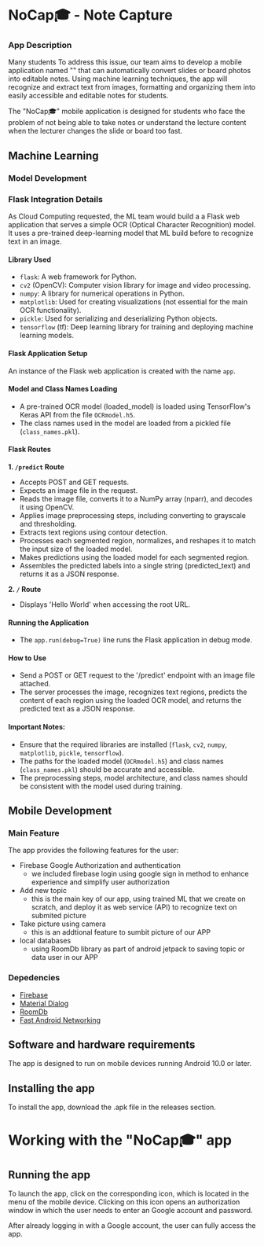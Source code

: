 # NoCap🎓 - Note Capture

### App Description
Many students  To address this issue, our team aims to develop a mobile application named "" that can automatically convert slides or board photos into editable notes. Using machine learning techniques, the app will recognize and extract text from images, formatting and organizing them into easily accessible and editable notes for students.

The "NoCap🎓" mobile application is designed for students who face the problem of not being able to take notes or understand the lecture content when the lecturer changes the slide or board too fast.

## Machine Learning
### Model Development
### Flask Integration Details
As Cloud Computing requested, the ML team would build a a Flask web application that serves a simple OCR (Optical Character Recognition) model. It uses a pre-trained deep-learning model that ML build before to recognize text in an image.

#### Library Used
* `flask`: A web framework for Python.
* `cv2` (OpenCV): Computer vision library for image and video processing.
* `numpy`: A library for numerical operations in Python.
* `matplotlib`: Used for creating visualizations (not essential for the main OCR functionality).
* `pickle`: Used for serializing and deserializing Python objects.
* `tensorflow` (tf): Deep learning library for training and deploying machine learning models.

#### Flask Application Setup
An instance of the Flask web application is created with the name `app`.

#### Model and Class Names Loading
* A pre-trained OCR model (loaded_model) is loaded using TensorFlow's Keras API from the file `OCRmodel.h5`.
* The class names used in the model are loaded from a pickled file (`class_names.pkl`).

#### Flask Routes
**1. `/predict` Route**
- Accepts POST and GET requests.
- Expects an image file in the request.
- Reads the image file, converts it to a NumPy array (nparr), and decodes it using OpenCV.
- Applies image preprocessing steps, including converting to grayscale and thresholding.
- Extracts text regions using contour detection.
- Processes each segmented region, normalizes, and reshapes it to match the input size of the loaded model.
- Makes predictions using the loaded model for each segmented region.
- Assembles the predicted labels into a single string (predicted_text) and returns it as a JSON response.
  
**2. `/` Route**
- Displays 'Hello World' when accessing the root URL.

#### Running the Application
-  The `app.run(debug=True)` line runs the Flask application in debug mode.

#### How to Use
-  Send a POST or GET request to the '/predict' endpoint with an image file attached.
-  The server processes the image, recognizes text regions, predicts the content of each region using the loaded OCR model, and returns the predicted text as a JSON response.

#### Important Notes:
-  Ensure that the required libraries are installed (`flask`, `cv2`, `numpy`, `matplotlib`, `pickle`, `tensorflow`).
-  The paths for the loaded model (`OCRmodel.h5`) and class names (`class_names.pkl`) should be accurate and accessible.
-  The preprocessing steps, model architecture, and class names should be consistent with the model used during training.


## Mobile Development
### Main Feature
The app provides the following features for the user:
* Firebase Google Authorization and authentication
  - we included firebase login using google sign in method to enhance experience and simplify user authorization 
* Add new topic
  - this is the main key of our app, using trained ML that we create on scratch, and deploy it as web service (API) to recognize text on submited picture
* Take picture using camera
  - this is an addtional feature to sumbit picture of our APP
* local databases
    - using RoomDb library as part of android jetpack to saving topic or data user in our APP

### Depedencies
* [Firebase](https://firebase.google.com/?hl=id)
* [Material Dialog](https://github.com/afollestad/material-dialogs?tab=readme-ov-file)
* [RoomDb](https://developer.android.com/training/data-storage/room?hl=id)
* [Fast Android Networking](https://github.com/amitshekhariitbhu/Fast-Android-Networking)

## Software and hardware requirements
The app is designed to run on mobile devices running Android 10.0 or later.

## Installing the app
To install the app, download the .apk file in the releases section.

# Working with the "NoCap🎓" app
## Running the app
To launch the app, click on the corresponding icon, which is located in the menu of the mobile device. Clicking on this icon opens an authorization window in which the user needs to enter an Google account and password.

After already logging in with a Google account, the user can fully access the app.
